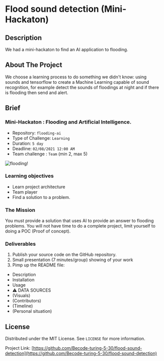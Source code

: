 # Flood sound detection (Mini-Hackaton)
## Description
We had a mini-hackaton to find an AI application to flooding.

<!-- ABOUT THE PROJECT -->
## About The Project
We choose a learning process to do something we didn't know: using sounds and tensorflow to create a Machine Learning capable of sound recognition, for example detect the sounds of floodings at night and if there is flooding then send and alert.

## Brief
### Mini-Hackaton : Flooding and Artificial Intelligence.

- Repository: `flooding-ai`
- Type of Challenge: `Learning`
- Duration: `5 day`
- Deadline: `02/08/2021 12:00 AM`
- Team challenge : `Team` (min 2,  max 5)

![flooding!](https://eoimages.gsfc.nasa.gov/images/imagerecords/148000/148598/weuropeflooding_oli_2021167.jpg)

### Learning objectives

- Learn project architecture
- Team player
- Find a solution to a problem. 

### The Mission

You must provide a solution that uses AI to provide an answer to flooding problems. You will not have time to do a complete project, limit yourself to doing a POC (Proof of concept). 


### Deliverables
1. Publish your source code on the GitHub repository.
2. Small presentation (7 minutes/group) showing of your work
3. Pimp up the README file:
  * Description
  * Installation
  * Usage
  * ⚠️ DATA SOURCES
  * (Visuals)
  * (Contributors)
  * (Timeline)
  * (Personal situation)


<!-- LICENSE -->
## License

Distributed under the MIT License. See `LICENSE` for more information.




Project Link: [https://github.com/Becode-turing-5-30/flood-sound-detection](https://github.com/Becode-turing-5-30/flood-sound-detection)



